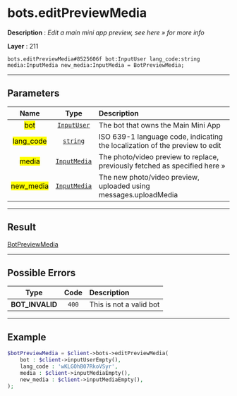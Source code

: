 # bots.editPreviewMedia

**Description** : *Edit a main mini app preview, see here » for more info*

**Layer** : 211

```tl
bots.editPreviewMedia#8525606f bot:InputUser lang_code:string media:InputMedia new_media:InputMedia = BotPreviewMedia;
```

---

## Parameters

| Name | Type | Description |
| :---: | :---: | :--- |
| <mark>bot</mark> | [`InputUser`](type/InputUser) | The bot that owns the Main Mini App |
| <mark>lang_code</mark> | [`string`](type/string) | ISO 639-1 language code, indicating the localization of the preview to edit |
| <mark>media</mark> | [`InputMedia`](type/InputMedia) | The photo/video preview to replace, previously fetched as specified here » |
| <mark>new_media</mark> | [`InputMedia`](type/InputMedia) | The new photo/video preview, uploaded using messages.uploadMedia |

---

## Result

[BotPreviewMedia](type/BotPreviewMedia)

---

## Possible Errors

| Type | Code | Description |
| :---: | :---: | :--- |
| **BOT_INVALID** | `400` | This is not a valid bot |

---

## Example

```php
$botPreviewMedia = $client->bots->editPreviewMedia(
	bot : $client->inputUserEmpty(),
	lang_code : 'wKLGOhB07RkoVSyr',
	media : $client->inputMediaEmpty(),
	new_media : $client->inputMediaEmpty(),
);
```